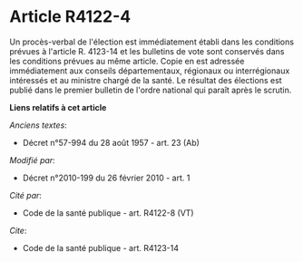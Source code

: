 # Article R4122-4

Un procès-verbal de l'élection est immédiatement établi dans les conditions prévues à l'article R. 4123-14 et les bulletins
de vote sont conservés dans les conditions prévues au même article. Copie en est adressée immédiatement aux conseils
départementaux, régionaux ou interrégionaux intéressés et au ministre chargé de la santé. Le résultat des élections est
publié dans le premier bulletin de l'ordre national qui paraît après le scrutin.

**Liens relatifs à cet article**

_Anciens textes_:

  - Décret n°57-994 du 28 août 1957 - art. 23 (Ab)

_Modifié par_:

  - Décret n°2010-199 du 26 février 2010 - art. 1

_Cité par_:

  - Code de la santé publique - art. R4122-8 (VT)

_Cite_:

  - Code de la santé publique - art. R4123-14
